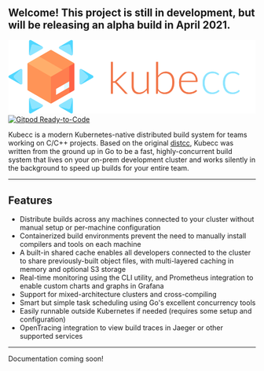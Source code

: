 ## Welcome! This project is still in development, but will be releasing an alpha build in April 2021. 

![logo](docs/media/logo.png)
[![Gitpod Ready-to-Code](https://img.shields.io/badge/Gitpod-ready--to--code-blue?logo=gitpod)](https://gitpod.io/#https://github.com/cobalt77/kubecc)

Kubecc is a modern Kubernetes-native distributed build system for teams working on C/C++ projects. Based on the original [distcc](https://github.com/distcc/distcc), Kubecc was written from the ground up in Go to be a fast, highly-concurrent build system that lives on your on-prem development cluster and works silently in the background to speed up builds for your entire team. 

---

## Features

- Distribute builds across any machines connected to your cluster without manual setup or per-machine configuration
- Containerized build environments prevent the need to manually install compilers and tools on each machine
- A built-in shared cache enables all developers connected to the cluster to share previously-built object files, with multi-layered caching in memory and optional S3 storage
- Real-time monitoring using the CLI utility, and Prometheus integration to enable custom charts and graphs in Grafana
- Support for mixed-architecture clusters and cross-compiling
- Smart but simple task scheduling using Go's excellent concurrency tools
- Easily runnable outside Kubernetes if needed (requires some setup and configuration)
- OpenTracing integration to view build traces in Jaeger or other supported services

---

Documentation coming soon!